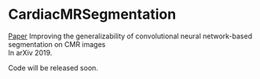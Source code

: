 # CardiacMRSegmentation

[Paper](https://arxiv.org/abs/1907.01268)
Improving the generalizability of convolutional neural network-based segmentation on CMR images <br>
In arXiv 2019.

Code will be released soon.




